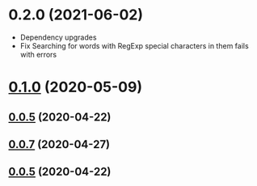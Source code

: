 # 0.2.0 (2021-06-02)

- Dependency upgrades
- Fix Searching for words with RegExp special characters in them fails with errors

# [0.1.0](https://github.com/z3by/vuepress-plugin-flexsearch/compare/v0.0.5...v0.1.0) (2020-05-09)



## [0.0.5](https://github.com/z3by/vuepress-plugin-flexsearch/compare/v0.0.2...v0.0.5) (2020-04-22)



## [0.0.7](https://github.com/z3by/vuepress-plugin-flexsearch/compare/v0.0.5...v0.0.7) (2020-04-27)



## [0.0.5](https://github.com/z3by/vuepress-plugin-flexsearch/compare/v0.0.2...v0.0.5) (2020-04-22)



